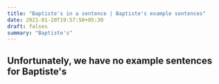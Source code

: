 ```yaml
---
title: "Baptiste's in a sentence | Baptiste's example sentences"
date: 2021-01-20T19:57:50+05:30
draft: falses
summary: "Baptiste's"
---
```

## Unfortunately, we have no example sentences for Baptiste's                 

